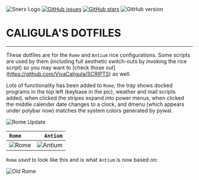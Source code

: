 ![Snerx Logo](https://snerx.com/ImageShit/SnerxLogo2.png "snerx.com")
[![GitHub issues](https://img.shields.io/github/issues/VivaCaligula/DOTFILES.svg)](https://github.com/VivaCaligula/DOTFILES/issues) [![GitHub stars](https://img.shields.io/github/stars/VivaCaligula/DOTFILES.svg)](https://github.com/VivaCaligula/DOTFILES/stargazers) ![GitHub version](https://img.shields.io/badge/version-2.0.1-red.svg)
# CALIGULA'S DOTFILES 

---

These dotfiles are for the `Rome` and `Antium` rice configurations. Some scripts are used by them (including full aesthetic switch-outs by invoking the rice script) so you may want to [check those out] (https://github.com/VivaCaligula/SCRIPTS) as well. 

Lots of functionality has been added to `Rome`; the tray shows docked programs in the top left (keybase in the pic), weather and mail scripts added, when clicked the stripes expand into power menus, when clicked the middle calender date changes to a clock, and dmenu (which appears under polybar now) matches the system colors generated by pywal.

![Rome Update](https://i.imgur.com/vI3JGmb.png)

`Rome` | `Antium`
:--- | ---:
![Rome](https://i.imgur.com/rlf4oXl.jpg) | ![Antium](https://images.imgbox.com/97/61/qqp4K2lH_o.png)

`Rome` *used* to look like this and is what `Antium` is now based on: 

![Old Rome](https://i.imgur.com/H4tjr24.png)
